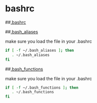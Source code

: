 # bashrc
##[.bashrc](https://github.com/di3/bashrc/blob/master/.bashrc)

##[.bash_aliases](https://github.com/di3/bashrc/blob/master/.bash_aliases)

make sure you load the file in your .bashrc
```sh
if [ -f ~/.bash_aliases ]; then
   . ~/.bash_aliases
fi
```

##[.bash_functions](https://github.com/di3/bashrc/blob/master/.bash_functions)

make sure you load the file in your .bashrc
```sh
if [ -f ~/.bash_functions ]; then
   . ~/.bash_functions
fi
```
